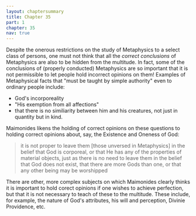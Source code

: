 ```yaml
---
layout: chaptersummary
title: Chapter 35
part: 1
chapter: 35
nav: true
---
```


Despite the onerous restrictions on the study of Metaphysics to a select class of persons, one must not think that all the _correct conclusions_ of Metaphysics are also to be hidden from the multitude. In fact, some of the conclusions of (properly conducted) Metaphysics are so important that it is not permissible to let people hold incorrect opinions on them! Examples of Metaphysical facts that "must be taught by simple authority" even to ordinary people include:
- God's incorporeality
- "His exemption from all affections"
- that there is no similiarity between him and his creatures, not just in quantity but in kind.

Maimonides likens the holding of correct opinions on these questions to holding correct opinions about, say, the Existence and Oneness of God:
>it is not proper to leave them [those unversed in Metaphysics] in the belief that God is corporeal, or that He has any of the properties of material objects, just as there is no need to leave them in the belief that God does not exist, that there are more Gods than one, or that any other being may be worshipped

There are other, more complex subjects on which Maimonides clearly thinks it is important to hold corect opinions if one wishes to achieve perfection, but that it is not necessary to teach of these to the multitude. These include, for example, the nature of God's attributes, his will and perception, Divinie Providence, etc.
